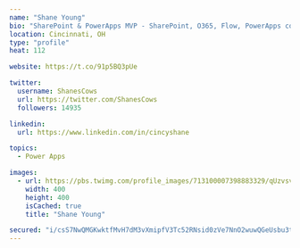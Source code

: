 ```yaml
---
name: "Shane Young"
bio: "SharePoint & PowerApps MVP - SharePoint, O365, Flow, PowerApps consulting? @PowerApps911 | Pure Snark? You found it."
location: Cincinnati, OH
type: "profile"
heat: 112

website: https://t.co/91p5BQ3pUe

twitter:
  username: ShanesCows
  url: https://twitter.com/ShanesCows
  followers: 14935

linkedin:
  url: https://www.linkedin.com/in/cincyshane

topics:
  - Power Apps

images:
  - url: https://pbs.twimg.com/profile_images/713100007398883329/qUzvsvQ3_400x400.jpg
    width: 400
    height: 400
    isCached: true
    title: "Shane Young"

secured: "i/csS7NwQMGKwktfMvH7dM3vXmipfV3Tc52RNsid0zVe7NnO2wuwQGeUsbu3tKZW4we9X0M2r/PH9YumZIuaCxmH2CKjmLVlSSWbQ+UpfOJVJ+LoxGL6BW+pVDejpRfZ8Ou1B56lVF+SRSdtIPFILjEky2hFQOKJxQRGlBYINbzA1jji9gWv4T/alUhlqARI/5FlBAvmgPITK9U/UHFth2I+1TNQ8tcz1S9dUCcbz/+G+8LiM7swJeY3D91c7tJxrxa6hEFRjVh5xNvZm1wyN/j4CaAGtYY01cggoqn46V0qCZSch9nIdUG2ptiDGnnosDFn7qbQ5AWUoUmURvTIPJ4FCbcJQ+u4xDO2fnS1O/wLYu1iHvKtSuGHuG5nd+gBBeBdF/cexqyS8yXG/toOmgaDZVgzOnHOIeEy2rkRu5A=;ySlgN0eRXUnxmpX9Hob1ow=="
---
```


